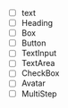 - [ ] text
- [ ] Heading
- [ ] Box
- [ ] Button
- [ ] TextInput
- [ ] TextArea
- [ ] CheckBox
- [ ] Avatar
- [ ] MultiStep